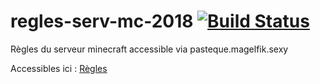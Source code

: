 # regles-serv-mc-2018 [![Build Status](https://travis-ci.org/Magelfik/regles-serv-mc-2018.svg?branch=master)](https://travis-ci.org/Magelfik/regles-serv-mc-2018)

Règles du serveur minecraft accessible via pasteque.magelfik.sexy

Accessibles ici : [Règles](https://github.com/Magelfik/regles-serv-mc-2018/releases/latest)
